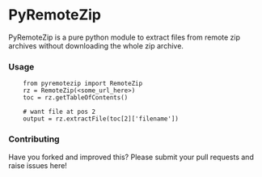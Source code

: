 # PyRemoteZip

PyRemoteZip is a pure python module to extract files from remote zip archives without downloading the whole zip archive.

### Usage

        from pyremotezip import RemoteZip
        rz = RemoteZip(<some_url_here>)
        toc = rz.getTableOfContents()
        
        # want file at pos 2
        output = rz.extractFile(toc[2]['filename'])

### Contributing

Have you forked and improved this? Please submit your pull requests and raise issues here!
